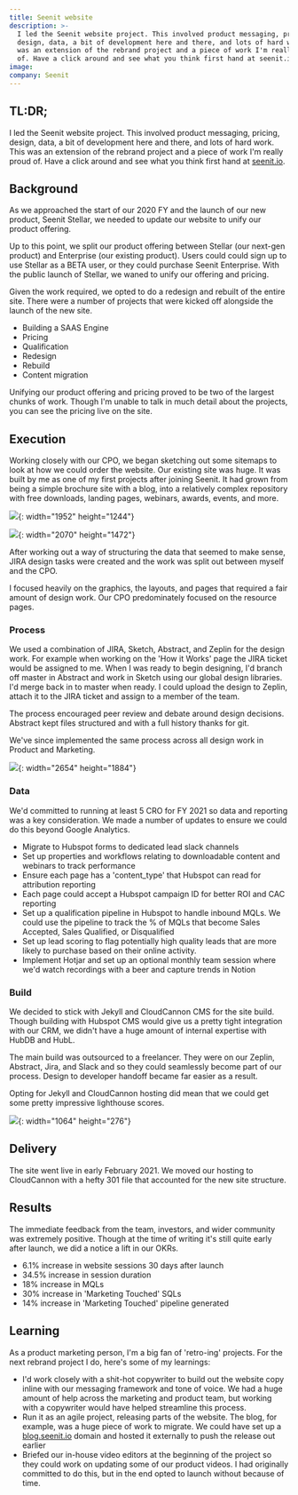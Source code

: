 ```yaml
---
title: Seenit website
description: >-
  I led the Seenit website project. This involved product messaging, pricing,
  design, data, a bit of development here and there, and lots of hard work. This
  was an extension of the rebrand project and a piece of work I'm really proud
  of. Have a click around and see what you think first hand at seenit.io.
image:
company: Seenit
---
```

## TL:DR;

I led the Seenit website project. This involved product messaging, pricing, design, data, a bit of development here and there, and lots of hard work. This was an extension of the rebrand project and a piece of work I'm really proud of. Have a click around and see what you think first hand at [seenit.io](http://seenit.io).

## Background

As we approached the start of our 2020 FY and the launch of our new product, Seenit Stellar, we needed to update our website to unify our product offering.

Up to this point, we split our product offering between Stellar (our next-gen product) and Enterprise (our existing product). Users could could sign up to use Stellar as a BETA user, or they could purchase Seenit Enterprise. With the public launch of Stellar, we waned to unify our offering and pricing.

Given the work required, we opted to do a redesign and rebuilt of the entire site. There were a number of projects that were kicked off alongside the launch of the new site.

* Building a SAAS Engine
* Pricing
* Qualification
* Redesign
* Rebuild
* Content migration

Unifying our product offering and pricing proved to be two of the largest chunks of work. Though I'm unable to talk in much detail about the projects, you can see the pricing live on the site.

## Execution

Working closely with our CPO, we began sketching out some sitemaps to look at how we could order the website. Our existing site was huge. It was built by me as one of my first projects after joining Seenit. It had grown from being a simple brochure site with a blog, into a relatively complex repository with free downloads, landing pages, webinars, awards, events, and more.

![](/assets/images/portfolio/seenit_website-menu-2.png){: width="1952" height="1244"}

![](/assets/images/portfolio/seenit_website-menu.png){: width="2070" height="1472"}

After working out a way of structuring the data that seemed to make sense, JIRA design tasks were created and the work was split out between myself and the CPO.

I focused heavily on the graphics, the layouts, and pages that required a fair amount of design work. Our CPO predominately focused on the resource pages.

### Process

We used a combination of JIRA, Sketch, Abstract, and Zeplin for the design work. For example when working on the 'How it Works' page the JIRA ticket would be assigned to me. When I was ready to begin designing, I'd branch off master in Abstract and work in Sketch using our global design libraries. I'd merge back in to master when ready. I could upload the design to Zeplin, attach it to the JIRA ticket and assign to a member of the team.

The process encouraged peer review and debate around design decisions. Abstract kept files structured and with a full history thanks for git.

We've since implemented the same process across all design work in Product and Marketing.

![](/uploads/seenit-website-mockups.png){: width="2654" height="1884"}

### Data

We'd committed to running at least 5 CRO for FY 2021 so data and reporting was a key consideration. We made a number of updates to ensure we could do this beyond Google Analytics.

* Migrate to Hubspot forms to dedicated lead slack channels
* Set up properties and workflows relating to downloadable content and webinars to track performance
* Ensure each page has a 'content\_type' that Hubspot can read for attribution reporting
* Each page could accept a Hubspot campaign ID for better ROI and CAC reporting
* Set up a qualification pipeline in Hubspot to handle inbound MQLs. We could use the pipeline to track the % of MQLs that become Sales Accepted, Sales Qualified, or Disqualified
* Set up lead scoring to flag potentially high quality leads that are more likely to purchase based on their online activity.
* Implement Hotjar and set up an optional monthly team session where we'd watch recordings with a beer and capture trends in Notion

### Build

We decided to stick with Jekyll and CloudCannon CMS for the site build. Though building with Hubspot CMS would give us a pretty tight integration with our CRM, we didn't have a huge amount of internal expertise with HubDB and HubL.

The main build was outsourced to a freelancer. They were on our Zeplin, Abstract, Jira, and Slack and so they could seamlessly become part of our process. Design to developer handoff became far easier as a result.

Opting for Jekyll and CloudCannon hosting did mean that we could get some pretty impressive lighthouse scores.

![](/uploads/seenit-website-performance.png){: width="1064" height="276"}

## Delivery

The site went live in early February 2021. We moved our hosting to CloudCannon with a hefty 301 file that accounted for the new site structure.

## Results

The immediate feedback from the team, investors, and wider community was extremely positive. Though at the time of writing it's still quite early after launch, we did a notice a lift in our OKRs.

* 6\.1% increase in website sessions 30 days after launch
* 34\.5% increase in session duration
* 18% increase in MQLs
* 30% increase in 'Marketing Touched' SQLs
* 14% increase in 'Marketing Touched' pipeline generated

## Learning

As a product marketing person, I'm a big fan of 'retro-ing' projects. For the next rebrand project I do, here's some of my learnings:

* I'd work closely with a shit-hot copywriter to build out the website copy inline with our messaging framework and tone of voice. We had a huge amount of help across the marketing and product team, but working with a copywriter would have helped streamline this process.
* Run it as an agile project, releasing parts of the website. The blog, for example, was a huge piece of work to migrate. We could have set up a [blog.seenit.io](http://blog.seenit.io) domain and hosted it externally to push the release out earlier
* Briefed our in-house video editors at the beginning of the project so they could work on updating some of our product videos. I had originally committed to do this, but in the end opted to launch without because of time.
